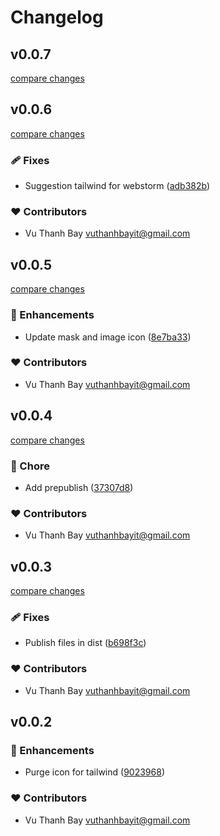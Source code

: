 # Changelog


## v0.0.7

[compare changes](https://github.com/vuthanhbayit/tailwind-purge-icon/compare/v0.0.6...v0.0.7)

## v0.0.6

[compare changes](https://github.com/vuthanhbayit/tailwind-purge-icon/compare/v0.0.5...v0.0.6)

### 🩹 Fixes

- Suggestion tailwind for webstorm ([adb382b](https://github.com/vuthanhbayit/tailwind-purge-icon/commit/adb382b))

### ❤️ Contributors

- Vu Thanh Bay <vuthanhbayit@gmail.com>

## v0.0.5

[compare changes](https://github.com/vuthanhbayit/tailwind-purge-icon/compare/v0.0.4...v0.0.5)

### 🚀 Enhancements

- Update mask and image icon ([8e7ba33](https://github.com/vuthanhbayit/tailwind-purge-icon/commit/8e7ba33))

### ❤️ Contributors

- Vu Thanh Bay <vuthanhbayit@gmail.com>

## v0.0.4

[compare changes](https://github.com/vuthanhbayit/tailwind-purge-icon/compare/v0.0.3...v0.0.4)

### 🏡 Chore

- Add prepublish ([37307d8](https://github.com/vuthanhbayit/tailwind-purge-icon/commit/37307d8))

### ❤️ Contributors

- Vu Thanh Bay <vuthanhbayit@gmail.com>

## v0.0.3

[compare changes](https://github.com/vuthanhbayit/tailwind-purge-icon/compare/v0.0.2...v0.0.3)

### 🩹 Fixes

- Publish files in dist ([b698f3c](https://github.com/vuthanhbayit/tailwind-purge-icon/commit/b698f3c))

### ❤️ Contributors

- Vu Thanh Bay <vuthanhbayit@gmail.com>

## v0.0.2


### 🚀 Enhancements

- Purge icon for tailwind ([9023968](https://github.com/vuthanhbayit/tailwind-purge-icon/commit/9023968))

### ❤️ Contributors

- Vu Thanh Bay <vuthanhbayit@gmail.com>

